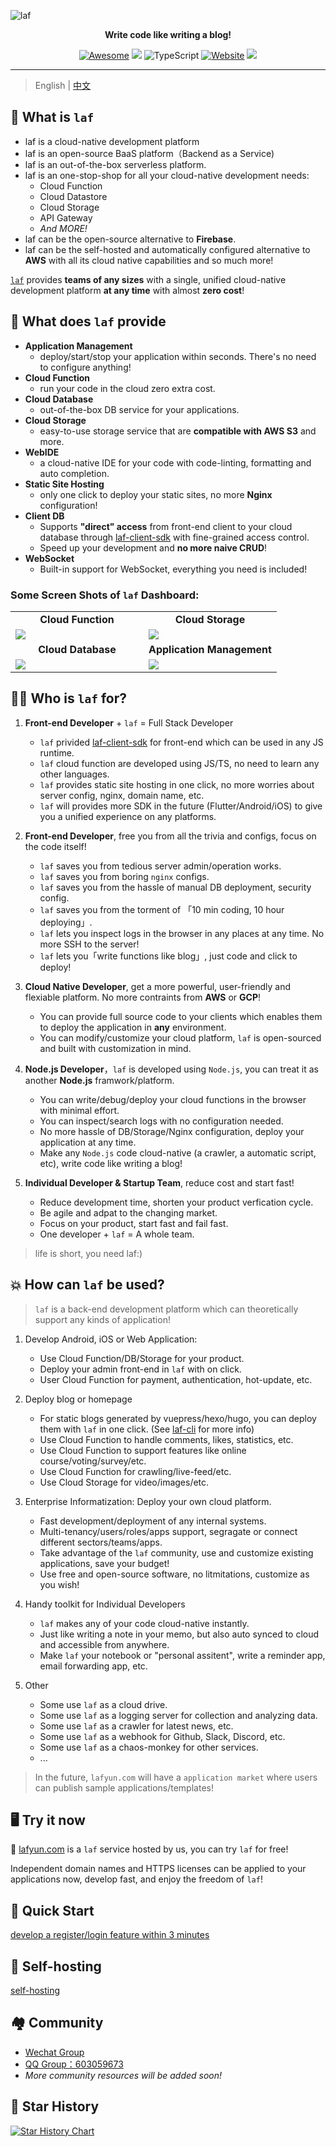 ![laf](https://socialify.git.ci/labring/laf/image?description=1&descriptionEditable=Write%20code%20like%20writing%20a%20blog!&font=Inter&forks=1&language=1&name=1&owner=1&pattern=Circuit%20Board&stargazers=1&theme=Dark)

<div align="center">
  <p>
    <b>Write code like writing a blog!</b>
  </p>

  <p>
    
  [![Awesome](https://cdn.rawgit.com/sindresorhus/awesome/d7305f38d29fed78fa85652e3a63e154dd8e8829/media/badge.svg)](https://github.com/labring/laf)
  [![](https://img.shields.io/docker/pulls/lafyun/system-server)](https://hub.docker.com/r/lafyun/system-server)
  ![TypeScript](https://img.shields.io/badge/typescript-%23007ACC.svg?logo=typescript&logoColor=white)
  [![Website](https://img.shields.io/website?url=https%3A%2F%2Fdocs.lafyun.com&logo=Postwoman)](https://docs.lafyun.com/)
  <a href="https://oss.lafyun.com/wofnib-image/2022-04-22-14-21-MRJH9o.png"><img src="https://img.shields.io/badge/%E5%BE%AE%E4%BF%A1%E7%BE%A4-2000%2B-brightgreen"></a>

  </p>
</div>

---

> English | [中文](README.md)

## 👀 What is `laf`

- laf is a cloud-native development platform
- laf is an open-source BaaS platform（Backend as a Service)
- laf is an out-of-the-box serverless platform.
- laf is an one-stop-shop for all your cloud-native development needs:
  - Cloud Function
  - Cloud Datastore
  - Cloud Storage
  - API Gateway
  - _And MORE!_
- laf can be the open-source alternative to **Firebase**.
- laf can be the self-hosted and automatically configured alternative to **AWS** with all its cloud native capabilities and so much more!

[`laf`](https://github.com/labring/laf) provides **teams of any sizes** with a single, unified cloud-native development platform **at any time** with almost **zero cost**!

## 🎉 What does `laf` provide

- **Application Management**
  - deploy/start/stop your application within seconds. There's no need to configure anything!
- **Cloud Function**
  - run your code in the cloud zero extra cost.
- **Cloud Database**
  - out-of-the-box DB service for your applications.
- **Cloud Storage**
  - easy-to-use storage service that are **compatible with AWS S3** and more.
- **WebIDE**
  - a cloud-native IDE for your code with code-linting, formatting and auto completion.
- **Static Site Hosting**
  - only one click to deploy your static sites, no more **Nginx** configuration!
- **Client DB**
  - Supports **"direct" access** from front-end client to your cloud database through [laf-client-sdk](https://github.com/labring/laf/tree/main/packages/client-sdk) with fine-grained access control.
  - Speed up your development and **no more naive CRUD**!
- **WebSocket**
  - Built-in support for WebSocket, everything you need is included!

### Some Screen Shots of `laf` Dashboard:

<table>
  <tr>
      <td width="50%" align="center"><b>Cloud Function</b></td>
      <td width="50%" align="center"><b>Cloud Storage</b></td>
  </tr>
  <tr>
     <td><img src="https://9b069020-06e3-4949-83d9-992a52ca99fe.lafyun.com/file/laf_preview_screens/ide.png"/></td>
     <td><img src="https://9b069020-06e3-4949-83d9-992a52ca99fe.lafyun.com/file/laf_preview_screens/files.png"/></td>
  </tr>
  <tr>
      <td width="50%" align="center"><b>Cloud Database</b></td>
      <td width="50%" align="center"><b>Application Management</b></td>
  </tr>
  <tr>
     <td><img src="https://9b069020-06e3-4949-83d9-992a52ca99fe.lafyun.com/file/laf_preview_screens/collection.png"/></td>
     <td><img src="https://9b069020-06e3-4949-83d9-992a52ca99fe.lafyun.com/file/laf_preview_screens/apps.png"/></td>
  </tr>
</table>

## 👨‍💻 Who is `laf` for?

1. **Front-end Developer** + `laf` = Full Stack Developer
   - `laf` privided [laf-client-sdk](https://github.com/labring/laf/tree/main/packages/client-sdk) for front-end which can be used in any JS runtime.
   - `laf` cloud function are developed using JS/TS, no need to learn any other languages.
   - `laf` provides static site hosting in one click, no more worries about server config, nginx, domain name, etc.
   - `laf` will provides more SDK in the future (Flutter/Android/iOS) to give you a unified experience on any platforms.
2. **Front-end Developer**, free you from all the trivia and configs, focus on the code itself!

   - `laf` saves you from tedious server admin/operation works.
   - `laf` saves you from boring `nginx` configs.
   - `laf` saves you from the hassle of manual DB deployment, security config.
   - `laf` saves you from the torment of 「10 min coding, 10 hour deploying」.
   - `laf` lets you inspect logs in the browser in any places at any time. No more SSH to the server!
   - `laf` lets you「write functions like blog」, just code and click to deploy!

3. **Cloud Native Developer**, get a more powerful, user-friendly and flexiable platform. No more contraints from **AWS** or **GCP**!

   - You can provide full source code to your clients which enables them to deploy the application in **any** environment.
   - You can modify/customize your cloud platform, `laf` is open-sourced and built with customization in mind.

4. **Node.js Developer**，`laf` is developed using `Node.js`, you can treat it as another **Node.js** framwork/platform.

   - You can write/debug/deploy your cloud functions in the browser with minimal effort.
   - You can inspect/search logs with no configuration needed.
   - No more hassle of DB/Storage/Nginx configuration, deploy your application at any time.
   - Make any `Node.js` code cloud-native (a crawler, a automatic script, etc), write code like writing a blog!

5. **Individual Developer & Startup Team**, reduce cost and start fast!
   - Reduce development time, shorten your product verfication cycle.
   - Be agile and adpat to the changing market.
   - Focus on your product, start fast and fail fast.
   - One developer + `laf` = A whole team.

> life is short, you need laf:)

## 💥 How can `laf` be used?

> `laf` is a back-end development platform which can theoretically support any kinds of application!

1. Develop Android, iOS or Web Application:

   - Use Cloud Function/DB/Storage for your product.
   - Deploy your admin front-end in `laf` with on click.
   - User Cloud Function for payment, authentication, hot-update, etc.

2. Deploy blog or homepage

   - For static blogs generated by vuepress/hexo/hugo, you can deploy them with `laf` in one click. (See [laf-cli](https://github.com/labring/laf-cli) for more info)
   - Use Cloud Function to handle comments, likes, statistics, etc.
   - Use Cloud Function to support features like online course/voting/survey/etc.
   - Use Cloud Function for crawling/live-feed/etc.
   - Use Cloud Storage for video/images/etc.

3. Enterprise Informatization: Deploy your own cloud platform.

   - Fast development/deployment of any internal systems.
   - Multi-tenancy/users/roles/apps support, segragate or connect different sectors/teams/apps.
   - Take advantage of the `laf` community, use and customize existing applications, save your budget!
   - Use free and open-source software, no litmitations, customize as you wish!

4. Handy toolkit for Individual Developers

   - `laf` makes any of your code cloud-native instantly.
   - Just like writing a note in your memo, but also auto synced to cloud and accessible from anywhere.
   - Make `laf` your notebook or "personal assitent", write a reminder app, email forwarding app, etc.

5. Other
   - Some use `laf` as a cloud drive.
   - Some use `laf` as a logging server for collection and analyzing data.
   - Some use `laf` as a crawler for latest news, etc.
   - Some use `laf` as a webhook for Github, Slack, Discord, etc.
   - Some use `laf` as a chaos-monkey for other services.
   - ...

> In the future, `lafyun.com` will have a `application market` where users can publish sample applications/templates!

## 🖥 Try it now

🎉 [lafyun.com](http://www.lafyun.com) is a `laf` service hosted by us, you can try `laf` for free!

Independent domain names and HTTPS licenses can be applied to your applications now, develop fast, and enjoy the freedom of `laf`!

## 🚀 Quick Start

[develop a register/login feature within 3 minutes](./docs/guide/quick-start/index.md)

## 🎉 Self-hosting

[self-hosting](./deploy/docker-compose/README.md)

## 🏘️ Community

- [Wechat Group](https://oss.lafyun.com/wofnib-image/2022-04-22-14-21-MRJH9o.png)
- [QQ Group：603059673](https://jq.qq.com/?_wv=1027&k=DdRCCiuz)
- _More community resources will be added soon!_

## 🌟 Star History

[![Star History Chart](https://api.star-history.com/svg?repos=lafjs/laf&type=Date)](https://star-history.com/#lafjs/laf&Date)
